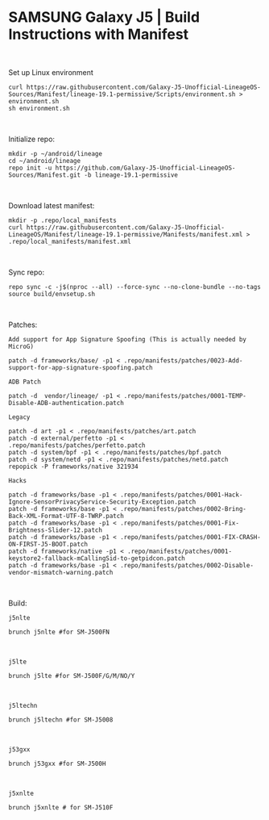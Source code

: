 # SAMSUNG Galaxy J5 | Build Instructions with Manifest
<br/>

Set up Linux environment
```
curl https://raw.githubusercontent.com/Galaxy-J5-Unofficial-LineageOS-Sources/Manifest/lineage-19.1-permissive/Scripts/environment.sh > environment.sh
sh environment.sh
```
<br/>

Initialize repo:
```
mkdir -p ~/android/lineage
cd ~/android/lineage
repo init -u https://github.com/Galaxy-J5-Unofficial-LineageOS-Sources/Manifest.git -b lineage-19.1-permissive
```
<br/>


Download latest manifest:
```
mkdir -p .repo/local_manifests
curl https://raw.githubusercontent.com/Galaxy-J5-Unofficial-LineageOS/Manifest/lineage-19.1-permissive/Manifests/manifest.xml > .repo/local_manifests/manifest.xml
```
<br/>

Sync repo:
```
repo sync -c -j$(nproc --all) --force-sync --no-clone-bundle --no-tags
source build/envsetup.sh
```
<br/>

Patches:

```Add support for App Signature Spoofing (This is actually needed by MicroG)```
```
patch -d frameworks/base/ -p1 < .repo/manifests/patches/0023-Add-support-for-app-signature-spoofing.patch
```

```ADB Patch ```
```
patch -d  vendor/lineage/ -p1 < .repo/manifests/patches/0001-TEMP-Disable-ADB-authentication.patch
```

```Legacy```
```
patch -d art -p1 < .repo/manifests/patches/art.patch
patch -d external/perfetto -p1 < .repo/manifests/patches/perfetto.patch
patch -d system/bpf -p1 < .repo/manifests/patches/bpf.patch
patch -d system/netd -p1 < .repo/manifests/patches/netd.patch
repopick -P frameworks/native 321934
```

```Hacks ```
```
patch -d frameworks/base -p1 < .repo/manifests/patches/0001-Hack-Ignore-SensorPrivacyService-Security-Exception.patch
patch -d frameworks/base -p1 < .repo/manifests/patches/0002-Bring-Back-XML-Format-UTF-8-TWRP.patch
patch -d frameworks/base -p1 < .repo/manifests/patches/0001-Fix-Brightness-Slider-12.patch
patch -d frameworks/base -p1 < .repo/manifests/patches/0001-FIX-CRASH-ON-FIRST-J5-BOOT.patch
patch -d frameworks/native -p1 < .repo/manifests/patches/0001-keystore2-fallback-mCallingSid-to-getpidcon.patch
patch -d frameworks/base -p1 < .repo/manifests/patches/0002-Disable-vendor-mismatch-warning.patch
```
<br/>

Build:

```j5nlte```

```
brunch j5nlte #for SM-J500FN
```
<br/>

```j5lte ```

```
brunch j5lte #for SM-J500F/G/M/NO/Y
```
<br/>

```j5ltechn```

```
brunch j5ltechn #for SM-J5008
```
<br/>

```j53gxx```

```
brunch j53gxx #for SM-J500H
```
<br/>

```j5xnlte ```

```
brunch j5xnlte # for SM-J510F
```
<br/>

<br/>
